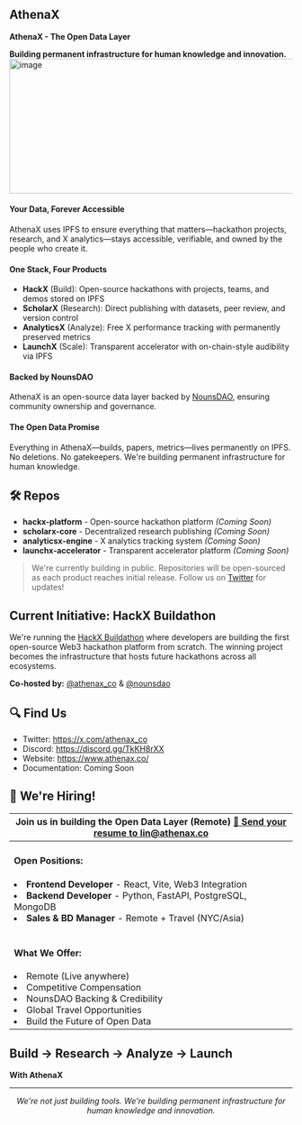 ## AthenaX

**AthenaX - The Open Data Layer** 

**Building permanent infrastructure for human knowledge and innovation.** 
<img width="1090" height="239" alt="image" src="https://github.com/user-attachments/assets/2522f639-0725-4b93-9e31-7c946a7106a2" />



#### Your Data, Forever Accessible

AthenaX uses IPFS to ensure everything that matters—hackathon projects, research, and X analytics—stays accessible, verifiable, and owned by the people who create it.

#### One Stack, Four Products

- **HackX** (Build): Open-source hackathons with projects, teams, and demos stored on IPFS
- **ScholarX** (Research): Direct publishing with datasets, peer review, and version control
- **AnalyticsX** (Analyze): Free X performance tracking with permanently preserved metrics
- **LaunchX** (Scale): Transparent accelerator with on-chain-style audibility via IPFS

#### Backed by NounsDAO

AthenaX is an open-source data layer backed by [NounsDAO](https://x.com/nounsdao), ensuring community ownership and governance.

#### The Open Data Promise

Everything in AthenaX—builds, papers, metrics—lives permanently on IPFS. No deletions. No gatekeepers. We're building permanent infrastructure for human knowledge.

## 🛠️ Repos

* **hackx-platform** - Open-source hackathon platform *(Coming Soon)*
* **scholarx-core** - Decentralized research publishing *(Coming Soon)*
* **analyticsx-engine** - X analytics tracking system *(Coming Soon)*
* **launchx-accelerator** - Transparent accelerator platform *(Coming Soon)*

> We're currently building in public. Repositories will be open-sourced as each product reaches initial release. Follow us on [Twitter](https://x.com/athenax_co) for updates!


## Current Initiative: HackX Buildathon

We're running the [HackX Buildathon](https://hackquest.io/hackathons/HackX-Buildathon) where developers are building the first open-source Web3 hackathon platform from scratch. The winning project becomes the infrastructure that hosts future hackathons across all ecosystems.

**Co-hosted by:** [@athenax_co](https://x.com/athenax_co) & [@nounsdao](https://x.com/nounsdao)

## 🔍 Find Us

* Twitter: https://x.com/athenax_co
* Discord: https://discord.gg/TkKH8rXX
* Website: https://www.athenax.co/
* Documentation: Coming Soon

## 👥 We're Hiring!

<table>
    <thead>
        <tr>
            <th colspan="2"> Join us in building the Open Data Layer (Remote)
            <a href="mailto:careers@athenax.co">📧 Send your resume to lin@athenax.co</a>
            </th>
        </tr>
    </thead>
    <tbody>
        <tr>
            <td>
                <h4>Open Positions:</h4>
                <li><strong>Frontend Developer</strong> - React, Vite, Web3 Integration</li>
                <li><strong>Backend Developer</strong> - Python, FastAPI, PostgreSQL, MongoDB</li>
                <li><strong>Sales & BD Manager</strong> - Remote + Travel (NYC/Asia)</li>
                <br>
                <h4>What We Offer:</h4>
                <li> Remote (Live anywhere)</li>
                <li> Competitive Compensation</li>
                <li> NounsDAO Backing & Credibility</li>
                <li> Global Travel Opportunities</li>
                <li> Build the Future of Open Data</li>
            </td>
        </tr>
    </tbody>
</table>

## Build → Research → Analyze → Launch

**With AthenaX**

---

<p align="center">
  <i>We're not just building tools. We're building permanent infrastructure for human knowledge and innovation.</i>
</p>
